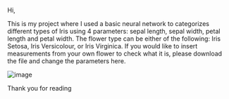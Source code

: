 Hi,

This is my project where I used a basic neural network to categorizes different types of Iris using 4 parameters: sepal length, sepal width, petal length and petal width. The flower type can be either of the following: Iris Setosa, Iris Versicolour, or Iris Virginica. 
If you would like to insert measurements from your own flower to check what it is, please download the file and change the parameters here.

![image](https://github.com/user-attachments/assets/8e86592d-882d-445f-b70a-a3165ddb7502)

Thank you for reading
